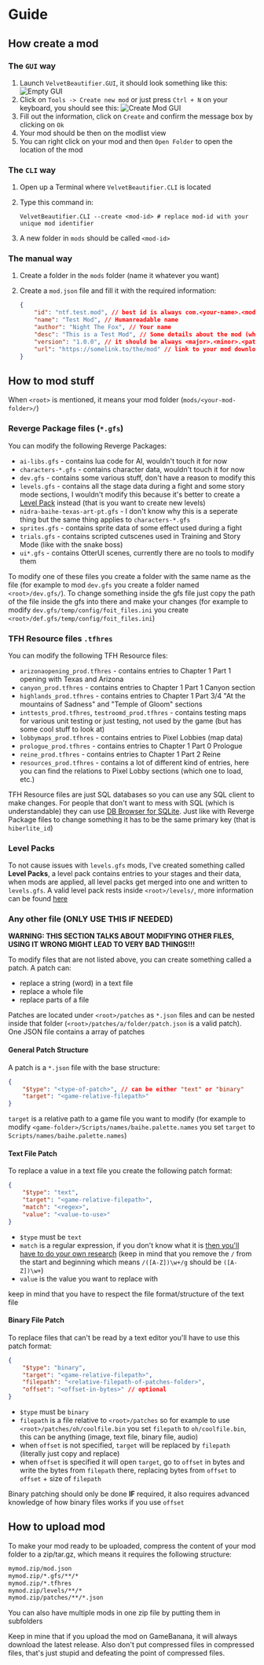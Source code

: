 # Guide

## How create a mod

### The `GUI` way

1. Launch `VelvetBeautifier.GUI`, it should look something like this:
    ![Empty GUI](./assets/screenshots/gui-empty.png)
2. Click on `Tools -> Create new mod` or just press `Ctrl + N` on your keyboard, you should see this:
    ![Create Mod GUI](./assets/screenshots/gui-create-mod.png)
3. Fill out the information, click on `Create` and confirm the message box by clicking on `Ok`
4. Your mod should be then on the modlist view
5. You can right click on your mod and then `Open Folder` to open the location of the mod

### The `CLI` way

1. Open up a Terminal where `VelvetBeautifier.CLI` is located
2. Type this command in:

    ```shell
    VelvetBeautifier.CLI --create <mod-id> # replace mod-id with your unique mod identifier
    ```

3. A new folder in `mods` should be called `<mod-id>`

### The manual way

1. Create a folder in the `mods` folder (name it whatever you want)
2. Create a `mod.json` file and fill it with the required information:

    ```json
    {
        "id": "ntf.test.mod", // best id is always com.<your-name>.<mod-name>
        "name": "Test Mod", // Humanreadable name
        "author": "Night The Fox", // Your name
        "desc": "This is a Test Mod", // Some details about the mod (what it adds/changes etc)
        "version": "1.0.0", // it should be always <major>.<minor>.<patch>
        "url": "https://somelink.to/the/mod" // link to your mod download (GameBanana, direct zip download)
    }
    ```

## How to mod stuff

When `<root>` is mentioned, it means your mod folder (`mods/<your-mod-folder>/`)

### Reverge Package files (`*.gfs`)

You can modify the following Reverge Packages:

- `ai-libs.gfs` - contains lua code for AI, wouldn't touch it for now
- `characters-*.gfs` - contains character data, wouldn't touch it for now
- `dev.gfs` - contains some various stuff, don't have a reason to modify this
- `levels.gfs` - contains all the stage data during a fight and some story mode sections, I wouldn't modify this because it's better to create a [Level Pack](#level-packs) instead (that is you want to create new levels)
- `nidra-baihe-texas-art-pt.gfs` - I don't know why this is a seperate thing but the same thing applies to `characters-*.gfs`
- `sprites.gfs` - contains sprite data of some effect used during a fight
- `trials.gfs` - contains scripted cutscenes used in Training and Story Mode (like with the snake boss)
- `ui*.gfs` - contains OtterUI scenes, currently there are no tools to modify them

To modify one of these files you create a folder with the same name as the file (for example to mod `dev.gfs` you create a folder named `<root>/dev.gfs/`). To change something inside the gfs file just copy the path of the file inside the gfs into there and make your changes (for example to modify `dev.gfs/temp/config/foit_files.ini` you create `<root>/def.gfs/temp/config/foit_files.ini`)

### TFH Resource files `.tfhres`

You can modify the following TFH Resource files:

- `arizonaopening_prod.tfhres` - contains entries to Chapter 1 Part 1 opening with Texas and Arizona
- `canyon_prod.tfhres` - contains entries to Chapter 1 Part 1 Canyon section
- `highlands_prod.tfhres` - contains entries to Chapter 1 Part 3/4 "At the mountains of Sadness" and "Temple of Gloom" sections
- `inttests_prod.tfhres`, `testroomd_prod.tfhres` - contains testing maps for various unit testing or just testing, not used by the game (but has some cool stuff to look at)
- `lobbymaps_prod.tfhres` - contains entries to Pixel Lobbies (map data)
- `prologue_prod.tfhres` - contains entries to Chapter 1 Part 0 Prologue
- `reine_prod.tfhres` - contains entries to Chapter 1 Part 2 Reine
- `resources_prod.tfhres` - contains a lot of different kind of entries, here you can find the relations to Pixel Lobby sections (which one to load, etc.)

TFH Resource files are just SQL databases so you can use any SQL client to make changes. For people that don't want to mess with SQL (which is understandable) they can use [DB Browser for SQLite](https://sqlitebrowser.org/). Just like with Reverge Package files to change something it has to be the same primary key (that is `hiberlite_id`)

### Level Packs

To not cause issues with `levels.gfs` mods, I've created something called **Level Packs**, a level pack contains entries to your stages and their data, when mods are applied, all level packs get merged into one and written to `levels.gfs`. A valid level pack rests inside `<root>/levels/`, more information can be found [here](https://github.com/ThemModdingHerds/levels/blob/main/Levels/README.md#level-packs)

### Any other file (ONLY USE THIS IF NEEDED)

**WARNING: THIS SECTION TALKS ABOUT MODIFYING OTHER FILES, USING IT
WRONG MIGHT LEAD TO VERY BAD THINGS!!!**

To modify files that are not listed above, you can create something called a patch. A patch can:

- replace a string (word) in a text file
- replace a whole file
- replace parts of a file

Patches are located under `<root>/patches` as `*.json` files and can be nested inside that folder (`<root>/patches/a/folder/patch.json` is a valid patch). One JSON file contains a array of patches

#### General Patch Structure

A patch is a `*.json` file with the base structure:

```json
{
    "$type": "<type-of-patch>", // can be either "text" or "binary"
    "target": "<game-relative-filepath>"
}
```

`target` is a relative path to a game file you want to modify (for example to modify `<game-folder>/Scripts/names/baihe.palette.names` you set `target` to `Scripts/names/baihe.palette.names`)

#### Text File Patch

To replace a value in a text file you create the following patch format:

```json
{
    "$type": "text",
    "target": "<game-relative-filepath>",
    "match": "<regex>",
    "value": "<value-to-use>"
}
```

- `$type` must be `text`
- `match` is a regular expression, if you don't know what it is [then you'll have to do your own research](https://regexr.com/) (keep in mind that you remove the `/` from the start and beginning which means `/([A-Z])\w+/g` should be `([A-Z])\w+`)
- `value` is the value you want to replace with

keep in mind that you have to respect the file format/structure of the text file

#### Binary File Patch

To replace files that can't be read by a text editor you'll have to use this patch format:

```json
{
    "$type": "binary",
    "target": "<game-relative-filepath>",
    "filepath": "<relative-filepath-of-patches-folder>",
    "offset": "<offset-in-bytes>" // optional
}
```

- `$type` must be `binary`
- `filepath` is a file relative to `<root>/patches` so for example to use `<root>/patches/oh/coolfile.bin` you set `filepath` to `oh/coolfile.bin`, this can be anything (image, text file, binary file, audio)
- when `offset` is not specified, `target` will be replaced by `filepath` (literally just copy and replace)
- when `offset` is specified it will open `target`, go to `offset` in bytes and write the bytes from `filepath` there, replacing bytes from `offset` to `offset` + size of `filepath`

Binary patching  should only be done **IF** required, it also requires advanced knowledge of how binary files works if you use `offset`

## How to upload mod

To make your mod ready to be uploaded, compress the content of your mod folder to a zip/tar.gz, which means it requires the following structure:

```txt
mymod.zip/mod.json
mymod.zip/*.gfs/**/*
mymod.zip/*.tfhres
mymod.zip/levels/**/*
mymod.zip/patches/**/*.json
```

You can also have multiple mods in one zip file by putting them in subfolders

Keep in mine that if you upload the mod on GameBanana, it will always download the latest release. Also don't put compressed files in compressed files, that's just stupid and defeating the point of compressed files.

